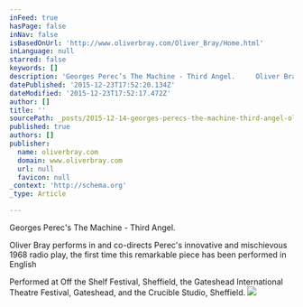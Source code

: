 ```yaml
---
inFeed: true
hasPage: false
inNav: false
isBasedOnUrl: 'http://www.oliverbray.com/Oliver_Bray/Home.html'
inLanguage: null
starred: false
keywords: []
description: 'Georges Perec’s The Machine - Third Angel.     Oliver Bray performs in Perec’s innovative and mischievous 1968 radio play, the first time this remarkable piece '
datePublished: '2015-12-23T17:52:20.134Z'
dateModified: '2015-12-23T17:52:17.472Z'
author: []
title: ''
sourcePath: _posts/2015-12-14-georges-perecs-the-machine-third-angel-oliver-bray-p.md
published: true
authors: []
publisher:
  name: oliverbray.com
  domain: www.oliverbray.com
  url: null
  favicon: null
_context: 'http://schema.org'
_type: Article

---
```

Georges Perec's The Machine - Third Angel. 

Oliver Bray performs in and co-directs Perec's innovative and mischievous 1968 radio play, the first time this remarkable piece has been performed in English

Performed at Off the Shelf Festival, Sheffield, the Gateshead International Theatre Festival, Gateshead, and the Crucible Studio, Sheffield.
![](https://the-grid-user-content.s3-us-west-2.amazonaws.com/077916b5-811d-4c84-bd35-a76d4e32db8d.jpg)